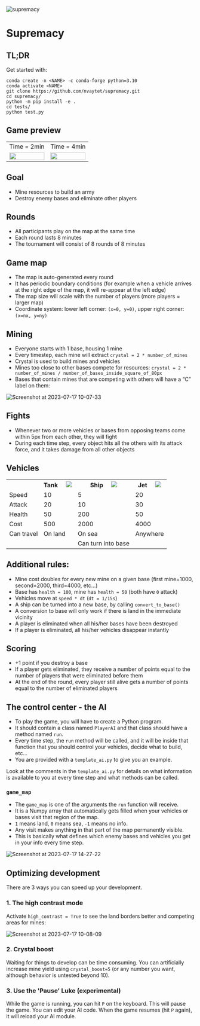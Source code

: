 ![supremacy](https://github.com/europython2023gametournament/supremacy/assets/39047984/fd147b1a-252b-4aed-b949-e2cb943f80dd)

# Supremacy

## TL;DR

Get started with:

```
conda create -n <NAME> -c conda-forge python=3.10
conda activate <NAME>
git clone https://github.com/nvaytet/supremacy.git
cd supremacy/
python -m pip install -e .
cd tests/
python test.py
```

## Game preview

<table>
  <tr>
    <td>Time = 2min</td><td>Time = 4min</td>
  </tr>
  <tr>
    <td><img src="https://github.com/europython2023gametournament/supremacy/assets/39047984/faa2b2c6-67c0-4017-af47-1f8a8b2d42b0" width="100%" /></td>
    <td><img src="https://github.com/europython2023gametournament/supremacy/assets/39047984/b3915e43-48dd-41ff-978d-24a213a0934a" width="100%" /></td>
  </tr>
</table>

## Goal

- Mine resources to build an army
- Destroy enemy bases and eliminate other players

## Rounds

- All participants play on the map at the same time
- Each round lasts 8 minutes
- The tournament will consist of 8 rounds of 8 minutes

## Game map

- The map is auto-generated every round
- It has periodic boundary conditions (for example when a vehicle arrives at the right edge of the map, it will re-appear at the left edge)
- The map size will scale with the number of players (more players = larger map)
- Coordinate system: lower left corner: `(x=0, y=0)`, upper right corner: `(x=nx, y=ny)`

## Mining

- Everyone starts with 1 base, housing 1 mine
- Every timestep, each mine will extract `crystal = 2 * number_of_mines`
- Crystal is used to build mines and vehicles
- Mines too close to other bases compete for resources: `crystal = 2 * number_of_mines / number_of_bases_inside_square_of_80px`
- Bases that contain mines that are competing with others will have a “C” label on them:

![Screenshot at 2023-07-17 10-07-33](https://github.com/europython2023gametournament/supremacy/assets/39047984/d4e96611-0e40-4364-8b07-afc8b5f64023)

## Fights

- Whenever two or more vehicles or bases from opposing teams come within 5px from each other, they will fight
- During each time step, every object hits all the others with its attack force, and it takes damage from all other objects

## Vehicles

<table>
  <tr>
    <th></th>
    <th>Tank &nbsp;&nbsp;&nbsp; <img src="https://github.com/europython2023gametournament/supremacy/assets/39047984/d8a69d16-62f3-4bb3-924e-7c3ec5821813" />
</th>
    <th>Ship &nbsp;&nbsp;&nbsp; <img src="https://github.com/europython2023gametournament/supremacy/assets/39047984/3e8b2b2d-272d-4159-8c7d-4901c30f459e" />
</th>
    <th>Jet &nbsp;&nbsp;&nbsp; <img src="https://github.com/europython2023gametournament/supremacy/assets/39047984/6ffa27ce-fe80-4fbf-95c4-c57696525df3" />
</th>
  </tr>
  <tr>
    <td>Speed</td>
    <td>10</td>
    <td>5</td>
    <td>20</td>
  </tr>
  <tr>
    <td>Attack</td>
    <td>20</td>
    <td>10</td>
    <td>30</td>
  </tr>
  <tr>
    <td>Health</td>
    <td>50</td>
    <td>200</td>
    <td>50</td>
  </tr>
  <tr>
    <td>Cost</td>
    <td>500</td>
    <td>2000</td>
    <td>4000</td>
  </tr>
  <tr>
    <td>Can travel</td>
    <td>On land</td>
    <td>On sea</td>
    <td>Anywhere</td>
  </tr>
  <tr>
    <td></td>
    <td></td>
    <td>Can turn into base</td>
    <td></td>
  </tr>
</table>

## Additional rules:

- Mine cost doubles for every new mine on a given base (first mine=1000, second=2000, third=4000, etc…)
- Base has `health = 100`, mine has `health = 50` (both have `0` attack)
- Vehicles move at `speed * dt` (`dt = 1/15s`)
- A ship can be turned into a new base, by calling `convert_to_base()`
- A conversion to base will only work if there is land in the immediate vicinity
- A player is eliminated when all his/her bases have been destroyed
- If a player is eliminated, all his/her vehicles disappear instantly

## Scoring

- +1 point if you destroy a base
- If a player gets eliminated, they receive a number of points equal to the number of players that were eliminated before them
- At the end of the round, every player still alive gets a number of points equal to the number of eliminated players

## The control center - the AI

- To play the game, you will have to create a Python program.
- It should contain a class named `PlayerAI` and that class should have a method named `run`.
- Every time step, the `run` method will be called, and it will be inside that function that you should control your vehicles, decide what to build, etc...
- You are provided with a `template_ai.py` to give you an example.

Look at the comments in the `template_ai.py` for details on what information is available to you at every time step and what methods can be called.

### `game_map`

- The `game_map` is one of the arguments the `run` function will receive.
- It is a Numpy array that automatically gets filled when your vehicles or bases visit that region of the map.
- `1` means land, `0` means sea, `-1` means no info.
- Any visit makes anything in that part of the map permanently visible.
- This is basically what defines which enemy bases and vehicles you get in your info every time step.

![Screenshot at 2023-07-17 14-27-22](https://github.com/europython2023gametournament/supremacy/assets/39047984/fe37e030-b9ef-43d8-8d60-138c3ddb7b45)

## Optimizing development

There are 3 ways you can speed up your development.

### 1. The high contrast mode

Activate `high_contrast = True` to see the land borders better and competing areas for mines:

![Screenshot at 2023-07-17 10-08-09](https://github.com/europython2023gametournament/supremacy/assets/39047984/762506cc-d444-439e-ab67-2701f91846d4)

### 2. Crystal boost

Waiting for things to develop can be time consuming.
You can artificially increase mine yield using `crystal_boost=5` (or any number you want, although behavior is untested beyond 10).

### 3. Use the 'Pause' Luke (experimental)

While the game is running, you can hit `P` on the keyboard.
This will pause the game.
You can edit your AI code.
When the game resumes (hit `P` again), it will reload your AI module.

